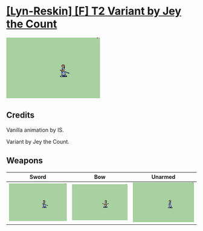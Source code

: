 # [\[Lyn-Reskin\] \[F\] T2 Variant by Jey the Count](./)
 

<img src="./1.%20Sword/Sword_000.png" alt="[Lyn-Reskin] [F] T2 Variant by Jey the Count standing" />

## Credits

Vanilla animation by IS.

Variant by Jey the Count.

## Weapons
 

|Sword |Bow |Unarmed |
|  :---: | :---: | :---: |
| <img alt="Sword animation" src="./1.%20Sword/Sword.gif" /> | <img alt="Bow animation" src="./5.%20Bow/Bow.gif" /> | <img alt="Unarmed animation" src="./8.%20Unarmed/Unarmed.gif" /> |
